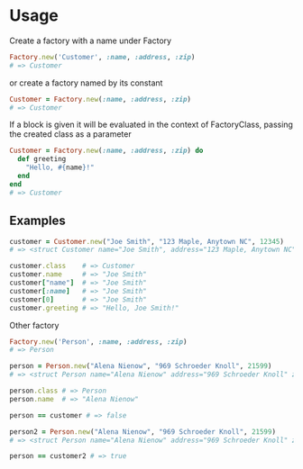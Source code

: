 # Usage

Create a factory with a name under Factory

```ruby
Factory.new('Customer', :name, :address, :zip)
# => Customer
```

or create a factory named by its constant

```ruby
Customer = Factory.new(:name, :address, :zip)
# => Customer
```

If a block is given it will be evaluated in the context of FactoryClass,
passing the created class as a parameter

```ruby
Customer = Factory.new(:name, :address, :zip) do
  def greeting
    "Hello, #{name}!"
  end
end
# => Customer
```


## Examples

```ruby
customer = Customer.new("Joe Smith", "123 Maple, Anytown NC", 12345)
# => <struct Customer name="Joe Smith", address="123 Maple, Anytown NC", zip=12345>

customer.class    # => Customer
customer.name     # => "Joe Smith"
customer["name"]  # => "Joe Smith"
customer[:name]   # => "Joe Smith"
customer[0]       # => "Joe Smith"
customer.greeting # => "Hello, Joe Smith!"
```

Other factory

```ruby
Factory.new('Person', :name, :address, :zip)
# => Person

person = Person.new("Alena Nienow", "969 Schroeder Knoll", 21599)
# => <struct Person name="Alena Nienow" address="969 Schroeder Knoll" zip="21599">

person.class # => Person
person.name  # => "Alena Nienow"

person == customer # => false

person2 = Person.new("Alena Nienow", "969 Schroeder Knoll", 21599)
# => <struct Person name="Alena Nienow" address="969 Schroeder Knoll" zip="21599">

person == customer2 # => true
```
